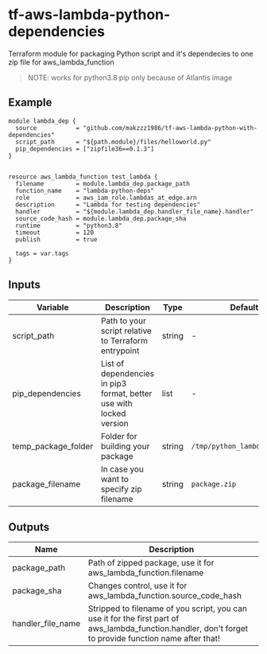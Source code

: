 # tf-aws-lambda-python-dependencies

Terraform module for packaging Python script and it's dependecies to one zip file for aws_lambda_function

> NOTE: works for python3.8 pip only because of Atlantis image

## Example

```
module lambda_dep {
  source           = "github.com/makzzz1986/tf-aws-lambda-python-with-dependencies"
  script_path      = "${path.module}/files/helloworld.py"
  pip_dependencies = ["zipfile36==0.1.3"]
}


resource aws_lambda_function test_lambda {
  filename         = module.lambda_dep.package_path
  function_name    = "lambda-python-deps"
  role             = aws_iam_role.lambdas_at_edge.arn
  description      = "Lambda for testing dependencies"
  handler          = "${module.lambda_dep.handler_file_name}.handler"
  source_code_hash = module.lambda_dep.package_sha
  runtime          = "python3.8"
  timeout          = 120
  publish          = true

  tags = var.tags
}
```

## Inputs

| Variable | Description | Type | Default | Required |
|---|---|---|---|---|
| script_path | Path to your script relative to Terraform entrypoint | string | - | Yes |
| pip_dependencies | List of dependencies in pip3 format, better use with locked version | list | - | Yes |
| temp_package_folder | Folder for building your package | string | `/tmp/python_lambda_package` | No |
| package_filename  | In case you want to specify zip filename | string | `package.zip` | No |

## Outputs

| Name | Description |
|------|-------------|
| package_path | Path of zipped package, use it for aws_lambda_function.filename |
| package_sha | Changes control, use it for aws_lambda_function.source_code_hash |
| handler_file_name | Stripped to filename of you script, you can use it for the first part of aws_lambda_function.handler, don't forget to provide function name after that! | 